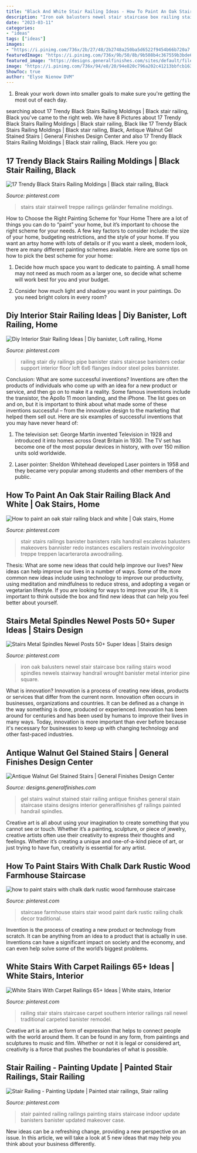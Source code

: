 ```yaml
---
title: "Black And White Stair Railing Ideas - How To Paint An Oak Stair Railing Black And White"
description: "Iron oak balusters newel stair staircase box railing stairs wood spindles newels stairway handrail wrought banister metal interior pine square"
date: "2023-03-11"
categories:
- "ideas"
tags: ["ideas"]
images:
- "https://i.pinimg.com/736x/2b/27/48/2b2748a250ba5d6522f9454b66b720a7.jpg"
featuredImage: "https://i.pinimg.com/736x/9b/50/8b/9b508b4c367559b3bde684f66e73aee7.jpg"
featured_image: "https://designs.generalfinishes.com/sites/default/files/post-images/scd-gel-stain-erin-20160925-lauren-otto-stairs-antique-walnut-gel-stain-general-finishes.jpg"
image: "https://i.pinimg.com/736x/94/e8/20/94e820c796a202c41213bbfcb1637ec0.jpg"
ShowToc: true
author: "Elyse Nienow DVM"
---
```



1. Break your work down into smaller goals to make sure you're getting the most out of each day. 

	

		
searching about 17 Trendy Black Stairs Railing Moldings | Black stair railing, Black you've came to the right web. We have 8 Pictures about 17 Trendy Black Stairs Railing Moldings | Black stair railing, Black like 17 Trendy Black Stairs Railing Moldings | Black stair railing, Black, Antique Walnut Gel Stained Stairs | General Finishes Design Center and also 17 Trendy Black Stairs Railing Moldings | Black stair railing, Black. Here you go:
		
    
## 17 Trendy Black Stairs Railing Moldings | Black Stair Railing, Black

<img loading=lazy src="https://i.pinimg.com/736x/b3/a0/71/b3a0710b7ff7d57cec290d2321b29307.jpg" onerror="this.onerror=null;this.src='https://tse3.mm.bing.net/th?id=OIP.E6ecrKfHKdHnrAZ_TlAWQAAAAA&amp;pid=15.1';" alt="17 Trendy Black Stairs Railing Moldings | Black stair railing, Black">

_Source: pinterest.com_

>stairs stair stairwell treppe railings geländer femaline moldings. 

	

How to Choose the Right Painting Scheme for Your Home
There are a lot of things you can do to “paint” your home, but it’s important to choose the right scheme for your needs. A few key factors to consider include: the size of your home, budgeting restrictions, and the style of your home. If you want an artsy home with lots of details or if you want a sleek, modern look, there are many different painting schemes available. Here are some tips on how to pick the best scheme for your home:
1. Decide how much space you want to dedicate to painting. A small home may not need as much room as a larger one, so decide what scheme will work best for you and your budget.

2. Consider how much light and shadow you want in your paintings. Do you need bright colors in every room?

    
## Diy Interior Stair Railing Ideas | Diy Banister, Loft Railing, Home

<img loading=lazy src="https://i.pinimg.com/736x/94/e8/20/94e820c796a202c41213bbfcb1637ec0.jpg" onerror="this.onerror=null;this.src='https://tse4.mm.bing.net/th?id=OIP.R6J_057uROGFR0NKJ_f1RAHaJ3&amp;pid=15.1';" alt="Diy Interior Stair Railing Ideas | Diy banister, Loft railing, Home">

_Source: pinterest.com_

>railing stair diy railings pipe banister stairs staircase banisters cedar support interior floor loft 6x6 flanges indoor steel poles bannister. 

	

Conclusion: What are some successful inventions?
Inventions are often the products of individuals who come up with an idea for a new product or service, and then go on to make it a reality. Some famous inventions include the transistor, the Apollo 11 moon landing, and the iPhone. The list goes on and on, but it is important to think about what made some of these inventions successful – from the innovative design to the marketing that helped them sell out. Here are six examples of successful inventions that you may have never heard of:
1. The television set: George Martin invented Television in 1928 and introduced it into homes across Great Britain in 1930. The TV set has become one of the most popular devices in history, with over 150 million units sold worldwide.

2. Laser pointer: Sheldon Whitehead developed Laser pointers in 1958 and they became very popular among students and other members of the public.

    
## How To Paint An Oak Stair Railing Black And White | Oak Stairs, Home

<img loading=lazy src="https://i.pinimg.com/736x/1c/68/f9/1c68f97a3d95a6c2f88a91eae620b6ba.jpg" onerror="this.onerror=null;this.src='https://tse3.mm.bing.net/th?id=OIP.bg9zlh9pmANflRAwNbosIAHaRu&amp;pid=15.1';" alt="How to paint an oak stair railing black and white | Oak stairs, Home">

_Source: pinterest.com_

>stair stairs railings banister banisters rails handrail escaleras balusters makeovers bannister redo instances escaliers restain involvingcolor treppe treppen lacarterarota awoodrailing. 

	

Thesis: What are some new ideas that could help improve our lives?
New ideas can help improve our lives in a number of ways. Some of the more common new ideas include using technology to improve our productivity, using meditation and mindfulness to reduce stress, and adopting a vegan or vegetarian lifestyle. If you are looking for ways to improve your life, it is important to think outside the box and find new ideas that can help you feel better about yourself.

    
## Stairs Metal Spindles Newel Posts 50+ Super Ideas | Stairs Design

<img loading=lazy src="https://i.pinimg.com/736x/2b/10/de/2b10de311e44e816cb47de2561d22d9b.jpg" onerror="this.onerror=null;this.src='https://tse3.mm.bing.net/th?id=OIP.33z4-dDii7U_B0AYd9sMNwAAAA&amp;pid=15.1';" alt="Stairs Metal Spindles Newel Posts 50+ Super Ideas | Stairs design">

_Source: pinterest.com_

>iron oak balusters newel stair staircase box railing stairs wood spindles newels stairway handrail wrought banister metal interior pine square. 

	

What is innovation?
Innovation is a process of creating new ideas, products or services that differ from the current norm. Innovation often occurs in businesses, organizations and countries. It can be defined as a change in the way something is done, produced or experienced. 
Innovation has been around for centuries and has been used by humans to improve their lives in many ways. Today, innovation is more important than ever before because it's necessary for businesses to keep up with changing technology and other fast-paced industries.

    
## Antique Walnut Gel Stained Stairs | General Finishes Design Center

<img loading=lazy src="https://designs.generalfinishes.com/sites/default/files/post-images/scd-gel-stain-erin-20160925-lauren-otto-stairs-antique-walnut-gel-stain-general-finishes.jpg" onerror="this.onerror=null;this.src='https://tse3.mm.bing.net/th?id=OIP.N9-22z0VKsiy3vnXf8UBpAHaKB&amp;pid=15.1';" alt="Antique Walnut Gel Stained Stairs | General Finishes Design Center">

_Source: designs.generalfinishes.com_

>gel stairs walnut stained stair railing antique finishes general stain staircase stains designs interior generalfinishes gf railings painted handrail spindles. 

	

Creative art is all about using your imagination to create something that you cannot see or touch. Whether it’s a painting, sculpture, or piece of jewelry, creative artists often use their creativity to express their thoughts and feelings. Whether it’s creating a unique and one-of-a-kind piece of art, or just trying to have fun, creativity is essential for any artist.

    
## How To Paint Stairs With Chalk Dark Rustic Wood Farmhouse Staircase

<img loading=lazy src="https://i.pinimg.com/736x/9b/50/8b/9b508b4c367559b3bde684f66e73aee7.jpg" onerror="this.onerror=null;this.src='https://tse1.mm.bing.net/th?id=OIP.3yxP8GbkRyTv28erVTpdYwHaLH&amp;pid=15.1';" alt="how to paint stairs with chalk dark rustic wood farmhouse staircase">

_Source: pinterest.com_

>staircase farmhouse stairs stair wood paint dark rustic railing chalk decor traditional. 

	

Invention is the process of creating a new product or technology from scratch. It can be anything from an idea to a product that is actually in use. Inventions can have a significant impact on society and the economy, and can even help solve some of the world’s biggest problems.

    
## White Stairs With Carpet Railings 65+ Ideas | White Stairs, Interior

<img loading=lazy src="https://i.pinimg.com/736x/2b/27/48/2b2748a250ba5d6522f9454b66b720a7.jpg" onerror="this.onerror=null;this.src='https://tse1.mm.bing.net/th?id=OIP.xn0ufFM5EwrLlmD0f_L1KgAAAA&amp;pid=15.1';" alt="White Stairs With Carpet Railings 65+ Ideas | White stairs, Interior">

_Source: pinterest.com_

>railing stair stairs staircase carpet southern interior railings rail newel traditional carpeted banister remodel. 

	

Creative art is an active form of expression that helps to connect people with the world around them. It can be found in any form, from paintings and sculptures to music and film. Whether or not it is legal or considered art, creativity is a force that pushes the boundaries of what is possible.

    
## Stair Railing - Painting Update | Painted Stair Railings, Stair Railing

<img loading=lazy src="https://i.pinimg.com/736x/66/c9/b8/66c9b80ea3e547714ad88112c147abe4--painted-stair-railings-indoor-railing.jpg" onerror="this.onerror=null;this.src='https://tse2.mm.bing.net/th?id=OIP.sseWhdznk4D7shQBqEprSAHaJ3&amp;pid=15.1';" alt="Stair Railing - Painting Update | Painted stair railings, Stair railing">

_Source: pinterest.com_

>stair painted railing railings painting stairs staircase indoor update banisters banister updated makeover case. 

	

New ideas can be a refreshing change, providing a new perspective on an issue. In this article, we will take a look at 5 new ideas that may help you think about your business differently.

